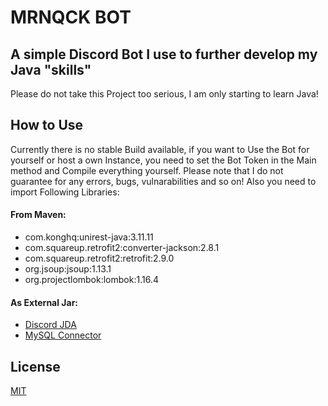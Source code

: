 # MRNQCK BOT
## A simple Discord Bot I use to further develop my Java "skills"
Please do not take this Project too serious, I am only starting to learn Java!

## How to Use
Currently there is no stable Build available, if you want to Use the Bot for yourself or host a own Instance, you need to set the Bot Token in the Main method and Compile everything yourself. Please note that I do not guarantee for any errors, bugs, vulnarabilities and so on! Also you need to import Following Libraries:
#### From Maven:
 - com.konghq:unirest-java:3.11.11
 - com.squareup.retrofit2:converter-jackson:2.8.1
 - com.squareup.retrofit2:retrofit:2.9.0
 - org.jsoup:jsoup:1.13.1
 - org.projectlombok:lombok:1.16.4
#### As External Jar:
 - [Discord JDA](https://github.com/DV8FromTheWorld/JDA#download)
 - [MySQL Connector](https://repo1.maven.org/maven2/mysql/mysql-connector-java/8.0.11/mysql-connector-java-8.0.11.jar)

## License
[MIT](https://choosealicense.com/licenses/mit/)
